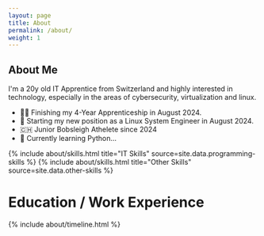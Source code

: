 ```yaml
---
layout: page
title: About
permalink: /about/
weight: 1
---
```


## **About Me**
I'm a 20y old IT Apprentice from Switzerland and highly interested in technology, especially in the areas of cybersecurity, virtualization and linux.
- :student: Finishing my 4-Year Apprenticeship in August 2024.
- :penguin: Starting my new position as a Linux System Engineer in August 2024.
- :switzerland: Junior Bobsleigh Athelete since 2024
- :snake: Currently learning Python...

<div class="row">
{% include about/skills.html title="IT Skills" source=site.data.programming-skills %}
{% include about/skills.html title="Other Skills" source=site.data.other-skills %}
</div>

# **Education / Work Experience**
<div class="row">
{% include about/timeline.html %}
</div>
